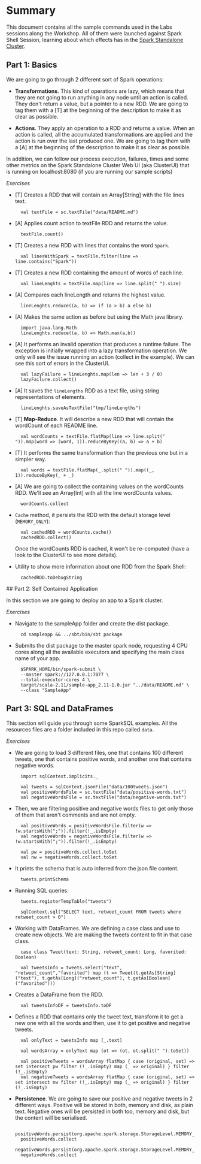 # Summary

This document contains all the sample commands used in the Labs sessions along the Workshop. All of them were launched against Spark Shell Session,
learning about which effects has in the [Spark Standalone Cluster](http://spark.apache.org/docs/latest/spark-standalone.html).

## Part 1: Basics

We are going to go through 2 different sort of Spark operations:

* **Transformations**. This kind of operations are lazy, which means that they are not going to
run anything in any node until an action is called. They don't return a value, but a pointer to
a new RDD.
We are going to tag them with a [T] at the beginning of the description to make it as clear as
possible.

* **Actions**. They apply an operation to a RDD and returns a value. When an action is called, all
  the accumulated transformations are applied and the action is run over the last produced one.
  We are going to tag them with a [A] at the beginning of the description to make it as clear as
  possible.

In addition, we can follow our process execution, failures, times and some other metrics on the Spark Standalone Cluster Web UI (aka ClusterUI) that is running on localhost:8080 (if you are running our sample scripts)

*Exercises*

* [T] Creates a RDD that will contain an Array[String] with the file lines text.

		val textFile = sc.textFile("data/README.md")

* [A] Applies count action to textFile RDD and returns the value.

		textFile.count()

* [T] Creates a new RDD with lines that contains the word `Spark`.

		val linesWithSpark = textFile.filter(line => line.contains("Spark"))

* [T] Creates a new RDD containing the amount of words of each line.

		val lineLenghts = textFile.map(line => line.split(" ").size)

* [A] Compares each lineLength and returns the highest value.

		lineLenghts.reduce((a, b) => if (a > b) a else b)

* [A] Makes the same action as before but using the Math java library.

		import java.lang.Math
		lineLenghts.reduce((a, b) => Math.max(a,b))

* [A] It performs an invalid operation that produces a runtime failure. The exception is initially wrapped into a lazy transformation operation. We only will see the issue running an action (collect in the example). We can see this sort of errors in the ClusterUI.

        val lazyFailure = lineLenghts.map(len => len + 3 / 0)
		lazyFailure.collect()

* [A] It saves the `lineLengths` RDD as a text file, using string representations of elements.

        lineLenghts.saveAsTextFile("tmp/lineLengths")

* [T] **Map-Reduce**. It will describe a new RDD that will contain the wordCount of each README line.

		val wordCounts = textFile.flatMap(line => line.split(" ")).map(word => (word, 1)).reduceByKey((a, b) => a + b)

* [T] It performs the same transformation than the previous one but in a simpler way.

		val words = textFile.flatMap(_.split(" ")).map((_, 1)).reduceByKey(_ + _)

* [A] We are going to collect the containing values on the wordCounts RDD. We'll see an Array[Int] with all the line wordCounts values.

		wordCounts.collect

* `Cache` method, it persists the RDD with the default storage level (`MEMORY_ONLY`):

		val cachedRDD = wordCounts.cache()
        cachedRDD.collect()

	Once the wordCounts RDD is cached, it won't be re-computed (have a look to the ClusterUI to see more details).

* Utility to show more information about one RDD from the Spark Shell:

        cachedRDD.toDebugString

## Part 2: Self Contained Application

In this section we are going to deploy an app to a Spark cluster.

*Exercises*

* Navigate to the sampleApp folder and create the dist package.
		
		cd sampleapp && ../sbt/bin/sbt package

* Submits the dist package to the master spark node, requesting 4 CPU cores along all the available executors and specifying the main class name of your app.

		$SPARK_HOME/bin/spark-submit \ 
		--master spark://127.0.0.1:7077 \
		--total-executor-cores 4 \
		target/scala-2.11/sample-app_2.11-1.0.jar "../data/README.md" \
		--class "SampleApp"


## Part 3: SQL and DataFrames

This section will guide you through some SparkSQL examples. All the resources files are a folder included in this repo called `data`.

*Exercises*

* We are going to load 3 different files, one that contains 100 different tweets, one that contains positive words, and another one that contains negative words. 

		import sqlContext.implicits._

		val tweets = sqlContext.jsonFile("data/100tweets.json")
		val positiveWordsFile = sc.textFile("data/positive-words.txt")
		val negativeWordsFile = sc.textFile("data/negative-words.txt")

* Then, we are filtering positive and negative words files to get only those of them that aren't comments and are not empty.    

		val positiveWords = positiveWordsFile.filter(w => !w.startsWith(";")).filter(!_.isEmpty)
		val negativeWords = negativeWordsFile.filter(w => !w.startsWith(";")).filter(!_.isEmpty)

		val pw = positiveWords.collect.toSet
		val nw = negativeWords.collect.toSet

* It prints the schema that is auto inferred from the json file content.

		tweets.printSchema

* Running SQL queries:

		tweets.registerTempTable("tweets")

		sqlContext.sql("SELECT text, retweet_count FROM tweets where retweet_count > 0")

* Working with DataFrames. We are defining a case class and use to create new objects. We are making the tweets content to fit in that case class.

		case class Tweet(text: String, retweet_count: Long, favorited: Boolean)

		val tweetsInfo = tweets.select("text", "retweet_count","favorited") map (t => Tweet(t.getAs[String]("text"), t.getAs[Long]("retweet_count"), t.getAs[Boolean]("favorited")))

* Creates a DataFrame from the RDD.

		val tweetsInfoDF = tweetsInfo.toDF

* Defines a RDD that contains only the tweet text, transform it to get a new one with all the words and then, use it to get positive and negative tweets.

		val onlyText = tweetsInfo map (_.text)

		val wordsArray = onlyText map (ot => (ot, ot.split(" ").toSet))

		val positiveTweets = wordsArray flatMap { case (original, set) => set intersect pw filter (!_.isEmpty) map (_ => original) } filter (!_.isEmpty)
		val negativeTweets = wordsArray flatMap { case (original, set) => set intersect nw filter (!_.isEmpty) map (_ => original) } filter (!_.isEmpty)

* **Persistence**. We are going to save our positive and negative tweets in 2 different ways. Positive will be stored in both, memory and disk, as plain text. Negative ones will be persisted in both too, memory and disk, but the content will be serialised.

		positiveWords.persist(org.apache.spark.storage.StorageLevel.MEMORY_AND_DISK)
		positiveWords.collect
    		negativeWords.persist(org.apache.spark.storage.StorageLevel.MEMORY_AND_DISK_SER)
		negativeWords.collect
